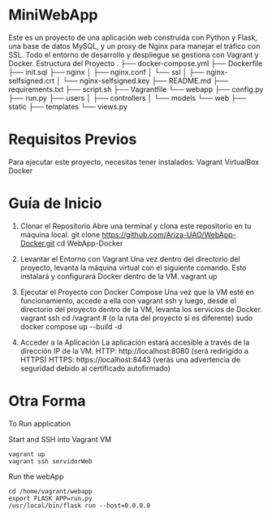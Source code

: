 # MiniWebApp
Este es un proyecto de una aplicación web construida con Python y Flask, una base de datos MySQL, y un proxy de Nginx para manejar el tráfico con SSL. Todo el entorno de desarrollo y despliegue se gestiona con Vagrant y Docker.
Estructura del Proyecto
.
├── docker-compose.yml
├── Dockerfile
├── init.sql
├── nginx
│   ├── nginx.conf
│   └── ssl
│       ├── nginx-selfsigned.crt
│       └── nginx-selfsigned.key
├── README.md
├── requirements.txt
├── script.sh
├── Vagrantfile
└── webapp
    ├── config.py
    ├── run.py
    ├── users
    │   ├── controllers
    │   └── models
    └── web
        ├── static
        ├── templates
        └── views.py


# Requisitos Previos
Para ejecutar este proyecto, necesitas tener instalados:
Vagrant
VirtualBox
Docker
# Guía de Inicio
1. Clonar el Repositorio
Abre una terminal y clona este repositorio en tu máquina local.
git clone https://github.com/Ariza-UAO/WebApp-Docker.git
cd WebApp-Docker


2. Levantar el Entorno con Vagrant
Una vez dentro del directorio del proyecto, levanta la máquina virtual con el siguiente comando. Esto instalará y configurará Docker dentro de la VM.
vagrant up


3. Ejecutar el Proyecto con Docker Compose
Una vez que la VM esté en funcionamiento, accede a ella con vagrant ssh y luego, desde el directorio del proyecto dentro de la VM, levanta los servicios de Docker.
vagrant ssh
cd /vagrant # (o la ruta del proyecto si es diferente)
sudo docker compose up --build -d


4. Acceder a la Aplicación
La aplicación estará accesible a través de la dirección IP de la VM.
HTTP: http://localhost:8080 (será redirigido a HTTPS)
HTTPS: https://localhost:8443 (verás una advertencia de seguridad debido al certificado autofirmado)

# Otra Forma
To Run application

Start and SSH into Vagrant VM

```
vagrant up
vagrant ssh servidorWeb
```

Run the webApp

```
cd /home/vagrant/webapp
export FLASK_APP=run.py
/usr/local/bin/flask run --host=0.0.0.0
